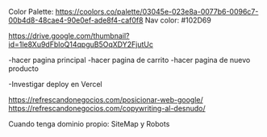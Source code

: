 Color Palette:
https://coolors.co/palette/03045e-023e8a-0077b6-0096c7-00b4d8-48cae4-90e0ef-ade8f4-caf0f8
Nav color:
#102D69

https://drive.google.com/thumbnail?id=1le8Xu9dFbloQ14qpguB5OqXDY2FjutUc


-hacer pagina principal
-hacer pagina de carrito
-hacer pagina de nuevo producto


-Investigar deploy en Vercel


https://refrescandonegocios.com/posicionar-web-google/
https://refrescandonegocios.com/copywriting-al-desnudo/


Cuando tenga dominio propio: SiteMap y Robots
